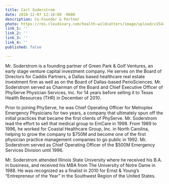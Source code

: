 ```yaml
---
title: Carl Soderstrom
date: 2018-12-07 12:18:09 -0600
description: Co-Founder & Partner
photo: https://res.cloudinary.com/health-wildcatters/image/upload/v1544206695/CarlSoderstrom.png
link_1: ''
link_2: ''
link_3: ''
link_4: ''
published: false

---
```

Mr. Soderstrom is a founding partner of Green Park & Golf Ventures, an early stage venture capital investment company. He serves on the Board of Directors for Caddis Partners, a Dallas based healthcare real estate investment firm as well as on the Board of Dallas-based PerioSciences. Mr. Soderstrom served as Chairman of the Board and Chief Executive Officer of PhyServe Physician Services, Inc. for 14 years before selling it to Texas Health Resources (THR) in December of 2010.

Prior to joining PhyServe, he was Chief Operating Officer for Metroplex Emergency Physicians for two years, a company that ultimately spun off the initial practices that became the first clients of PhyServe. Mr. Soderstrom lead the effort to sell that medical group to EmCare in 1998. From 1989 to 1996, he worked for Coastal Healthcare Group, Inc. in North Carolina, helping to grow the company to $750M and become one of the first physician practice management companies to go public in 1992. Mr. Soderstrom served as Chief Operating Officer of the $500M Emergency Services Division until 1996.

Mr. Soderstrom attended Illinois State University where he received his B.A. in business, and received his MBA from The University of Notre Dame in 1988. He was recognized as a finalist in 2010 for Ernst & Young’s “Entrepreneur of the Year” in the Southwest Region of the United States.